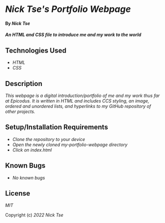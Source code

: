 # _Nick Tse's Portfolio Webpage_

#### By _**Nick Tse**_

#### _An HTML and CSS file to introduce me and my work to the world_

## Technologies Used

* _HTML_
* _CSS_

## Description

_This webpage is a digital introduction/portfolio of me and my work thus far at Epicodus. It is written in HTML and includes CCS styling, an image, ordered and unordered lists, and hyperlinks to my GitHub repository of other projects._

## Setup/Installation Requirements

* _Clone the repository to your device_
* _Open the newly cloned my-portfolio-webpage directory_
* _Click on index.html_

## Known Bugs

* _No known bugs_

## License

_MIT_

Copyright (c) _2022_ _Nick Tse_